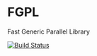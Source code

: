 # FGPL
Fast Generic Parallel Library

[![Build Status](https://travis-ci.org/jl2922/fgpl.svg?branch=master)](https://travis-ci.org/jl2922/fgpl)
